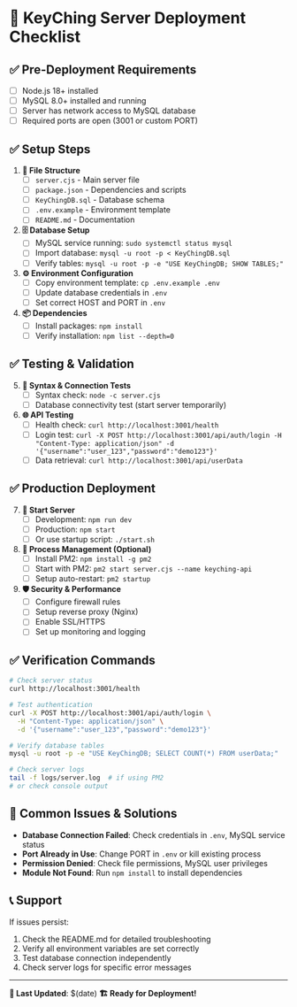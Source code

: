 # 🚀 KeyChing Server Deployment Checklist

## ✅ Pre-Deployment Requirements

- [ ] Node.js 18+ installed
- [ ] MySQL 8.0+ installed and running
- [ ] Server has network access to MySQL database
- [ ] Required ports are open (3001 or custom PORT)

## ✅ Setup Steps

1. **📁 File Structure**
   - [ ] `server.cjs` - Main server file
   - [ ] `package.json` - Dependencies and scripts
   - [ ] `KeyChingDB.sql` - Database schema
   - [ ] `.env.example` - Environment template
   - [ ] `README.md` - Documentation

2. **🗄️ Database Setup**
   - [ ] MySQL service running: `sudo systemctl status mysql`
   - [ ] Import database: `mysql -u root -p < KeyChingDB.sql`
   - [ ] Verify tables: `mysql -u root -p -e "USE KeyChingDB; SHOW TABLES;"`

3. **⚙️ Environment Configuration**
   - [ ] Copy environment template: `cp .env.example .env`
   - [ ] Update database credentials in `.env`
   - [ ] Set correct HOST and PORT in `.env`

4. **📦 Dependencies**
   - [ ] Install packages: `npm install`
   - [ ] Verify installation: `npm list --depth=0`

## ✅ Testing & Validation

5. **🧪 Syntax & Connection Tests**
   - [ ] Syntax check: `node -c server.cjs`
   - [ ] Database connectivity test (start server temporarily)

6. **🌐 API Testing**
   - [ ] Health check: `curl http://localhost:3001/health`
   - [ ] Login test: `curl -X POST http://localhost:3001/api/auth/login -H "Content-Type: application/json" -d '{"username":"user_123","password":"demo123"}'`
   - [ ] Data retrieval: `curl http://localhost:3001/api/userData`

## ✅ Production Deployment

7. **🚀 Start Server**
   - [ ] Development: `npm run dev`
   - [ ] Production: `npm start`
   - [ ] Or use startup script: `./start.sh`

8. **🔧 Process Management (Optional)**
   - [ ] Install PM2: `npm install -g pm2`
   - [ ] Start with PM2: `pm2 start server.cjs --name keyching-api`
   - [ ] Setup auto-restart: `pm2 startup`

9. **🛡️ Security & Performance**
   - [ ] Configure firewall rules
   - [ ] Setup reverse proxy (Nginx)
   - [ ] Enable SSL/HTTPS
   - [ ] Set up monitoring and logging

## ✅ Verification Commands

```bash
# Check server status
curl http://localhost:3001/health

# Test authentication
curl -X POST http://localhost:3001/api/auth/login \
  -H "Content-Type: application/json" \
  -d '{"username":"user_123","password":"demo123"}'

# Verify database tables
mysql -u root -p -e "USE KeyChingDB; SELECT COUNT(*) FROM userData;"

# Check server logs
tail -f logs/server.log  # if using PM2
# or check console output
```

## 🚨 Common Issues & Solutions

- **Database Connection Failed**: Check credentials in `.env`, MySQL service status
- **Port Already in Use**: Change PORT in `.env` or kill existing process
- **Permission Denied**: Check file permissions, MySQL user privileges
- **Module Not Found**: Run `npm install` to install dependencies

## 📞 Support

If issues persist:
1. Check the README.md for detailed troubleshooting
2. Verify all environment variables are set correctly
3. Test database connection independently
4. Check server logs for specific error messages

---
**📅 Last Updated**: $(date)
**🏗️ Ready for Deployment!**